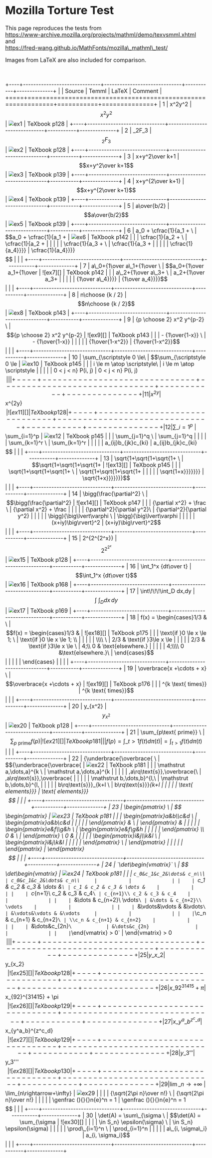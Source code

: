 <!DOCTYPE html>
<html lang="en">
<head>
  <meta charset="utf-8">
  <meta name="viewport" content="initial-scale=1">
  <title>Temml Mozilla Tests</title>
  <link rel="stylesheet" href="../docs/docStyles.css">
  <link rel="stylesheet" type="text/css" href="../assets/Temml-Latin-Modern.css">
  <script src="./temmlPostProcess.js"></script>
  <style>
    body{font-size: 18px}
    table tr > td:nth-of-type(2),
    table tr > td:nth-of-type(5) { font-size: 8pt; font-family: Consolas, "Courier New", Courier, monospace; }
    table tr > td:nth-of-type(4) { text-align: center; }
  </style>
</head>

<body>

# Mozilla Torture Test

This page reproduces the tests from \
https://www-archive.mozilla.org/projects/mathml/demo/texvsmml.xhtml and \
https://fred-wang.github.io/MathFonts/mozilla\_mathml\_test/

Images from LaTeX are also included for comparison.

<br>

+----+------------------------------+------------------------------+-----------+--------------+
|    | Source                       | Temml                        | LaTeX     | Comment      |
+====+==============================+==============================+===========+==============+
| 1  | x^2y^2                       | $$x^2y^2$$                   | ![ex1][]  | TeXbook p128 |
+----+------------------------------+------------------------------+-----------+--------------+
| 2  | \_2F\_3                      | $$_2F_3$$                    | ![ex2][]  | TeXbook p128 |
+----+------------------------------+------------------------------+-----------+--------------+
| 3  | x+y^2\over k+1               | $$x+y^2\over k+1$$           | ![ex3][]  | TeXbook p139 |
+----+------------------------------+------------------------------+-----------+--------------+
| 4  | x+y^{2\over k+1}             | $$x+y^{2\over k+1}$$         | ![ex4][]  | TeXbook p139 |
+----+------------------------------+------------------------------+-----------+--------------+
| 5  | a\over{b/2}                  | $$a\over{b/2}$$              | ![ex5][]  | TeXbook p139 |
+----+------------------------------+------------------------------+-----------+--------------+
| 6  | a\_0 + \cfrac{1}{a\_1 +  \   | $$a_0 + \cfrac{1}{a_1 +      | ![ex6][]  | TeXbook p142 |
|    | \cfrac{1}{a\_2 +  \          | \cfrac{1}{a_2 +              |           |              |
|    | \cfrac{1}{a\_3 +  \          | \cfrac{1}{a_3 +              |           |              |
|    | \cfrac{1}{a\_4}}}}           | \cfrac{1}{a_4}}}}$$          |           |              |
+----+------------------------------+------------------------------+-----------+--------------+
| 7  | a\_0+{1\over a\_1+{1\over \  | $$a_0+{1\over a_1+{1\over    | ![ex7][]  | TeXbook p142 |
|    | a\_2+{1\over a\_3+ \         | a_2+{1\over a_3+             |           |              |
|    | {1\over a\_4}}}}             | {1\over a_4}}}}$$            |           |              |
+----+------------------------------+------------------------------+-----------+--------------+
| 8  | n\choose {k / 2}             | $$n\choose {k / 2}$$         | ![ex8][]  | TeXbook p143 |
+----+------------------------------+------------------------------+-----------+--------------+
| 9  | {p \choose 2} x^2 y^{p-2} \  | $${p \choose 2} x^2 y^{p-2}  | ![ex9][]  | TeXbook p143 |
|    | - {1\over{1-x}} \            | - {1\over{1-x}}              |           |              |
|    | {1\over{1-x^2}}              | {1\over{1-x^2}}$$            |           |              |
+----+------------------------------+------------------------------+-----------+--------------+
| 10 | \sum\_{\scriptstyle 0 \le\   | $$\sum_{\scriptstyle 0 \le   | ![ex10][] | TeXbook p145 |
|    | i \le m \atop \scriptstyle\  | i \le m \atop \scriptstyle   |           |              |
|    | 0 < j < n} P(i, j)           | 0 < j < n} P(i, j)$$         |           |              |
+----+------------------------------+------------------------------+-----------+--------------+
| 11 | x^{2y}                       | $$x^{2y}$$                   | ![ex11][] | TeXbook p128 |
+----+------------------------------+------------------------------+-----------+--------------+
| 12 | \sum\_{i=1}^p \              | $$\sum_{i=1}^p               | ![ex12][] | TeXbook p145 |
|    | \sum\_{j=1}^q \              | \sum_{j=1}^q                 |           |              |
|    | \sum\_{k=1}^r \              | \sum_{k=1}^r                 |           |              |
|    | a\_{ij}b\_{jk}c\_{ki}        | a_{ij}b_{jk}c_{ki}$$         |           |              |
+----+------------------------------+------------------------------+-----------+--------------+
| 13 | \sqrt{1+\sqrt{1+\sqrt{1+ \   | $$\sqrt{1+\sqrt{1+\sqrt{1+   | ![ex13][] | TeXbook p145 |
|    | \sqrt{1+\sqrt{1+\sqrt{1+ \   | \sqrt{1+\sqrt{1+\sqrt{1+     |           |              |
|    | \sqrt{1+x}}}}}}}             | \sqrt{1+x}}}}}}}$$           |           |              |
+----+------------------------------+------------------------------+-----------+--------------+
| 14 | \bigg(\frac{\partial^2} \    | $$\bigg(\frac{\partial^2}    | ![ex14][] | TeXbook p147 |
|    | {\partial x^2} + \frac \     | {\partial x^2} + \frac       |           |              |
|    | {\partial^2}{\partial y^2}\  | {\partial^2}{\partial y^2}   |           |              |
|    | \bigg){\big\lvert\varphi \   | \bigg){\big\lvert\varphi     |           |              |
|    | (x+iy)\big\rvert}^2          | (x+iy)\big\rvert}^2$$        |           |              |
+----+------------------------------+------------------------------+-----------+--------------+
| 15 | 2^{2^{2^x}}                  | $$2^{2^{2^x}}$$              | ![ex15][] | TeXbook p128 |
+----+------------------------------+------------------------------+-----------+--------------+
| 16 | \int\_1^x {dt\over t}        | $$\int_1^x {dt\over t}$$     | ![ex16][] | TeXbook p168 |
+----+------------------------------+------------------------------+-----------+--------------+
| 17 | \int\\!\\!\\!\int\_D dx\,dy  | $$\int\!\!\!\int_D dx\,dy$$  | ![ex17][] | TeXbook p169 |
+----+------------------------------+------------------------------+-----------+--------------+
| 18 | f(x) = \begin{cases}1/3 & \  | $$f(x) = \begin{cases}1/3 &  | ![ex18][] | TeXbook p175 |
|    | \text{if }0 \le x \le 1; \   | \text{if }0 \le x \le 1; \\  |           |              |
|    | \\\\ \                       | 2/3 & \text{if }3\le x \le   |           |              |
|    | 2/3 & \text{if }3\le x \le \ | 4;\\ 0 & \text{elsewhere.}   |           |              |
|    | 4;\\\\ 0 &\text{elsewhere.}\ | \end{cases}$$                |           |              |
|    | \end{cases}                  |                              |           |              |
+----+------------------------------+------------------------------+-----------+--------------+
| 19 | \overbrace{x +\cdots + x}  \ | $$\overbrace{x +\cdots + x}  | ![ex19][] | TeXbook p176 |
|    | ^{k \text{ times}}           | ^{k \text{ times}}$$         |           |              |
+----+------------------------------+------------------------------+-----------+--------------+
| 20 | y\_{x^2}                     | $$y_{x^2}$$                  | ![ex20][] | TeXbook p128 |
+----+------------------------------+------------------------------+-----------+--------------+
| 21 | \sum\_{p\text{ prime}} \     | $$\sum_{p\text{ prime}}f(p)  | ![ex21][] | TeXbook p181 |
|    | f(p)=\int\_{t>1} f(t)d\pi(t) | =\int_{t>1} f(t)d\pi(t)$$    |           |              |
+----+------------------------------+------------------------------+-----------+--------------+
| 22 | \{\underbrace{\overbrace{ \  | $$\{\underbrace{\overbrace{  | ![ex22][] | TeXbook p181 |
|    | \mathstrut a,\dots,a}^{k  \  | \mathstrut a,\dots,a}^{k     |           |              |
|    | \,a\rq\text{s}},\overbrace{\ | \,a\rq\text{s}},\overbrace{  |           |              |
|    | \mathstrut b,\dots,b}^{l\,\  | \mathstrut b,\dots,b}^{l\,   |           |              |
|    | b\rq\text{s}}}\_{k+l \       | b\rq\text{s}}}_{k+l          |           |              |
|    | \text{ elements}}\}          | \text{ elements}}\}$$        |           |              |
+----+------------------------------+------------------------------+-----------+--------------+
| 23 | \begin{pmatrix} \            | $$\begin{pmatrix}            | ![ex23][] | TeXbook p181 |
|    | \begin{pmatrix}a&b\\\\c&d \  | \begin{pmatrix}a&b\\c&d      |           |              |
|    | \end{pmatrix} & \            | \end{pmatrix} &              |           |              |
|    | \begin{pmatrix}e&f\\\\g&h \  | \begin{pmatrix}e&f\\g&h      |           |              |
|    | \end{pmatrix} \\\\ 0 & \     | \end{pmatrix} \\ 0 &         |           |              |
|    | \begin{pmatrix}i&j\\\\k&l \  | \begin{pmatrix}i&j\\k&l      |           |              |
|    | \end{pmatrix} \              | \end{pmatrix}                |           |              |
|    | \end{pmatrix}                | \end{pmatrix}$$              |           |              |
+----+------------------------------+------------------------------+-----------+--------------+
| 24 | `\det\begin{vmatrix}` \      | $$\det\begin{vmatrix}        | ![ex24][] | TeXbook p181 |
|    | `c_0&c_1&c_2&\dots& c_n\\`\ `| c_0&c_1&c_2&\dots& c_n\\     |           |              |
|    | `c_1 & c_2 & c_3 & \dots &`\ | c_1 & c_2 & c_3 & \dots &    |           |              |
|    | `c_{n+1}\\ c_2 & c_3 & c_4`\ | c_{n+1}\\ c_2 & c_3 & c_4    |           |              |
|    | `&\dots & c_{n+2}\\ \vdots`\ | &\dots & c_{n+2}\\ \vdots    |           |              |
|    | `&\vdots&\vdots & &\vdots` \ | &\vdots&\vdots & &\vdots     |           |              |
|    | `\\c_n & c_{n+1} & c_{n+2}`\ | \\c_n & c_{n+1} & c_{n+2}    |           |              |
|    | `&\dots&c_{2n}` \            | &\dots&c_{2n}                |           |              |
|    | `\end{vmatrix} > 0`          | \end{vmatrix} > 0$$          |           |              |
+----+------------------------------+------------------------------+-----------+--------------+
| 25 | y\_{x\_2}                    | $$y_{x_2}$$                  | ![ex25][] | TeXbook p128 |
+----+------------------------------+------------------------------+-----------+--------------+
| 26 | x\_{92}^{31415} + \pi        | $$x_{92}^{31415} + \pi$$     | ![ex26][] | TeXbook p129 |
+----+------------------------------+------------------------------+-----------+--------------+
| 27 | x\_{y^a\_b}^{z^c\_d}         | $$x_{y^a_b}^{z^c_d}$$        | ![ex27][] | TeXbook p129 |
+----+------------------------------+------------------------------+-----------+--------------+
| 28 | y\_3'''                      | $$y_3'''$$                   | ![ex28][] | TeXbook p130 |
+----+------------------------------+------------------------------+-----------+--------------+
| 29 | \lim\_{n\rightarrow+\infty}\ | $$\lim_{n\rightarrow+\infty} | ![ex29][] |              |
|    | {\sqrt{2\pi n}\over n!} \    | {\sqrt{2\pi n}\over n!}      |           |              |
|    | \genfrac (){}{}n{e}^n = 1    | \genfrac (){}{}n{e}^n = 1$$  |           |              |
+----+------------------------------+------------------------------+-----------+--------------+
| 30 | \det(A) = \sum\_{\sigma \    | $$\det(A) = \sum_{\sigma     | ![ex30][] |              |
|    | \in S_n} \epsilon(\sigma) \  | \in S_n} \epsilon(\sigma)    |           |              |
|    | \prod\_{i=1}^n \             | \prod_{i=1}^n                |           |              |
|    | a\_{i, \sigma\_i}            | a_{i, \sigma_i}$$            |           |              |
+----+------------------------------+------------------------------+-----------+--------------+

[ex1]: images/ex1.gif
[ex2]: images/ex2.gif
[ex3]: images/ex3.gif
[ex4]: images/ex4.gif
[ex5]: images/ex5.gif
[ex6]: images/ex6.gif
[ex7]: images/ex7.gif
[ex8]: images/ex8.gif
[ex9]: images/ex9.gif
[ex10]: images/ex10.gif
[ex11]: images/ex11.gif
[ex12]: images/ex12.gif
[ex13]: images/ex13.gif
[ex14]: images/ex14.gif
[ex15]: images/ex15.gif
[ex16]: images/ex16.gif
[ex17]: images/ex17.gif
[ex18]: images/ex18.gif
[ex19]: images/ex19.gif
[ex20]: images/ex20.gif
[ex21]: images/ex21.gif
[ex22]: images/ex22.gif
[ex23]: images/ex23.gif
[ex24]: images/ex24.gif
[ex25]: images/ex25.gif
[ex26]: images/ex26.gif
[ex27]: images/ex27.gif
[ex28]: images/ex28.gif
[ex29]: images/ex29.png
[ex30]: images/ex30.png

</body>
</html>
